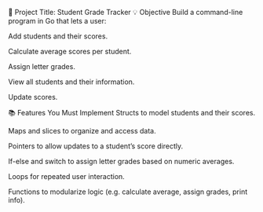 🔧 Project Title: Student Grade Tracker
💡 Objective
Build a command-line program in Go that lets a user:

Add students and their scores.

Calculate average scores per student.

Assign letter grades.

View all students and their information.

Update scores.

📚 Features You Must Implement
Structs to model students and their scores.

Maps and slices to organize and access data.

Pointers to allow updates to a student’s score directly.

If-else and switch to assign letter grades based on numeric averages.

Loops for repeated user interaction.

Functions to modularize logic (e.g. calculate average, assign grades, print info).
